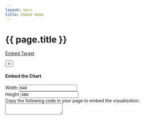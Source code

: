 ```yaml
---
layout: main
title: Embed Demo
---
```


<link href="{{ site.baseurl }}/css/pty.css" rel="stylesheet">
<link href="{{ site.baseurl }}/css/font-awesome.min.css" rel="stylesheet">

<script src="{{ site.baseurl }}/js/lib/d3.min.js"></script>
<script src="{{ site.baseurl }}/src/pty.js"></script>
<script src="{{ site.baseurl }}/js/lib/underscore.js"></script>

# {{ page.title }}

[Embed Target]({{site.baseurl}}/pages/hasconflict/embed-target/A)

<!-- Modal -->
<div class="modal fade" id="embed-modal" tabindex="-1" role="dialog" aria-labelledby="myModalLabel" aria-hidden="true">
    <div class="modal-dialog">
        <div class="modal-content">
            <div class="modal-header">
                <button type="button" class="close" data-dismiss="modal" aria-hidden="true">&times;</button>
                <h4 class="modal-title" id="myModalLabel">Embed the Chart</h4>
            </div>
            <!-- Modal Body -->
            <div class="modal-body">
                <form role="form" class="form">
                    <div class="form-group">
                        <label class="" for="embed-width">Width</label>
                        <input type="text" class="form-control" id="embed-width" value="640">
                    </div>
                    <div class="form-group">
                        <label class="" for="embed-height">Height</label>
                        <input type="text" class="form-control" id="embed-height" value="480">
                    </div>
                    <div class="form-group">
                        Copy the following code in your page to embed the visualization.
                        <textarea class="form-control" id="embed-code"></textarea>
                    </div>
                </form>
            </div>
        </div>
    </div>
</div>

<div class="row">
    <div class="col-md-12">
        <div id="demo"></div>
    </div>
</div>

<script>

// Define templates for the url and text area content
var urlTpl = _.template('{{site.baseurl}}/pages/hasconflict/<%= id %>.html'),
    embedTpl = _.template('<embed type="text/html" src="<%= src %>" width="<%= width %>" height="<%= height %>">');

// Update the embed code when the width or height changes
function updateEmbed(url) {
    var embedData = {
        width: d3.select('#embed-width').node().value,
        height: d3.select('#embed-height').node().value,
        src: url
    };

    d3.select('#embed-code').node().value = embedTpl(embedData);
}

d3.json('{{ site.baseurl }}/data/A.json', function(error, data) {

    if (error) { return error; }

    var width = parseInt(d3.select('#demo').style('width'), 10),
        height = 400;

    var embedUrl = '{{site.baseurl}}/pages/hasconflict/embed-target/' + data.root + '.html';

    var chart01 = pty.chart.network()
        .width(width)
        .height(height)
        .nodeRadius(15)
        .nodeLabel(function(d) { return d.name; })
        .nodeBaseURL(function(d) { return '{{site.baseurl}}/data/' + d.id + '.json'; })
        .nodeURL(function(d) { return '{{site.baseurl}}/pages/' + d.id; })
        .nodeDescription(function(d) { return d.description; })
        .textBox({x: 10, y: 220, width: 220, height: 300})
        .embedCallback(function() { $('#embed-modal').modal(); });

    d3.select('div#demo').data([data]).call(chart01);

    // Fill the embed code the first time and listen for changes in the width and height
    updateEmbed(embedUrl);
    d3.select('#embed-width').on('change', function() { updateEmbed(embedUrl); });
    d3.select('#embed-height').on('change', function() { updateEmbed(embedUrl); });
});
</script>


